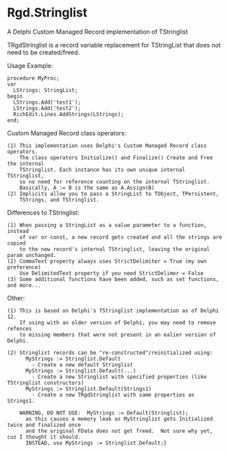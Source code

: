 # Rgd.Stringlist
A Delphi Custom Managed Record implementation of TStringlist

TRgdStringlist is a record variable replacement for TStringList that does not 
need to be created/freed.  

  Usage Example:

    procedure MyProc;
    var
      LStrings: StringList;
    begin
      LStrings.Add('test1');
      LStrings.Add('test2');
      RichEdit.Lines.AddStrings(LStrings);
    end;

  Custom Managed Record class operators:

    (1) This implementation uses Delphi's Custom Managed Record class operators.
        The class operators Initialize() and Finalize() Create and Free the internal
        TStringlist. Each instance has its own unique internal TStringlist, 
        so no need for reference counting on the internal TStringlist.
        Basically, A := B is the same as A.Assign(B)
    (2) Implicits allow you to pass a StringList to TObject, TPersistent,
        TStrings, and TStringlist.

  Differences to TStringlist:
  
    (1) When passing a StringList as a value parameter to a function, instead 
        of var or const, a new record gets created and all the strings are copied 
        to the new record's internal TStringlist, leaving the original param unchanged.
    (2) CommaText property always uses StrictDelimiter = True (my own preference)
        Use DelimitedText property if you need StrictDelimer = False
    (3) Some additional functions have been added, such as set functions, and more...

 Other:   

    (1) This is based on Delphi's TStringlist implementation as of Delphi 12.
        If using with an older version of Delphi, you may need to remove refences
        to missing members that were not present in an ealier version of Delphi.
        
    (2) Stringlist records can be "re-constructed"/reinitialized using:
          MyStrings := Stringlist.Default
            - Create a new default Stringlist
          MyStrings := Stringlist.Default(...)
            - Create a new Stringlist with specified properties (like TStringlist constructors)
          MyStrings := Stringlist.Default(Strings1)
            - Create a new TRgdStringlist with same properties as Strings1.

        WARNING, DO NOT USE:  MyStrings := Default(Stringlist);
          as this causes a memory leak as MyStringlist gets Initialized twice and finalized once
          and the original FData does not get freed.  Not sure why yet, cuz I thought it should.
          INSTEAD, use MyStrings := Stringlist.Default;}
